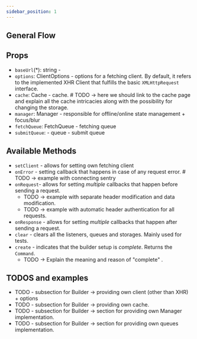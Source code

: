 ```yaml
---
sidebar_position: 1
---
```


## General Flow

## Props

 - `baseUrl`(\*): string -
 - `options`: ClientOptions - options for a fetching client. By default, it refers to the implemented XHR Client that fulfills the basic `XMLHttpRequest` interface.
 - `cache`: Cache - cache. # TODO -> here we should link to the cache page and explain all the cache intricacies along with the possibility for changing the storage.
 - `manager`: Manager - responsible for offline/online state management + focus/blur
 - `fetchQueue`: FetchQueue - fetching queue
 - `submitQueue`: - queue - submit queue
 
## Available Methods

 - `setClient` - allows for setting own fetching client
 - `onError` - setting callback that happens in case of any request error. # TODO -> example with connecting sentry
 - `onRequest`- allows for setting *multiple* callbacks that happen before sending a request. 
   - TODO -> example with separate header modification and data modification. 
   - TODO -> example with automatic header authentication for all requests.
 - `onResponse` - allows for setting *multiple* callbacks that happen after sending a request.
 - `clear` - clears all the listeners, queues and storages. Mainly used for tests.
 - `create` - indicates that the builder setup is *complete*. Returns the `Command`.
   - TODO -> Explain the meaning and reason of "complete" .
 
## TODOS and examples

 - TODO - subsection for Builder -> providing own client (other than XHR) + options
 - TODO - subsection for Builder -> providing own cache.
 - TODO - subsection for Builder -> section for providing own Manager implementation.
 - TODO - subsection for Builder -> section for providing own queues implementation.
